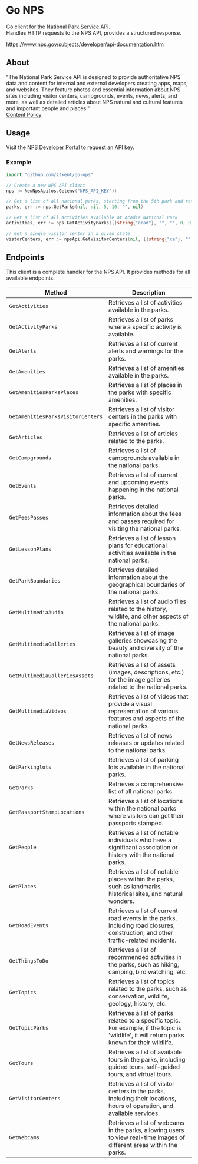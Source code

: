 # Go NPS
Go client for the [National Park Service API](https://www.nps.gov/subjects/developer/index.htm).   
Handles HTTP requests to the NPS API, provides a structured response.  

https://www.nps.gov/subjects/developer/api-documentation.htm

## About
"The National Park Service API is designed to provide authoritative NPS data and content for internal and external developers creating apps, maps, and websites. They feature photos and essential information about NPS sites including visitor centers, campgrounds, events, news, alerts, and more, as well as detailed articles about NPS natural and cultural features and important people and places."   
[Content Policy](https://www.nps.gov/aboutus/disclaimer.htm)

## Usage 
Visit the [NPS Developer Portal](https://www.nps.gov/subjects/developer/get-started.htm) to request an API key.   

### Example
```go
import "github.com/ztkent/go-nps"

// Create a new NPS API client
nps := NewNpsApi(os.Getenv("NPS_API_KEY"))

// Get a list of all national parks, starting from the 5th park and returning 10 parks
parks, err := nps.GetParks(nil, nil, 5, 10, "", nil)

// Get a list of all activities available at Acadia National Park
activities, err := nps.GetActivityParks([]string{"acad"}, "", "", 0, 0)

// Get a single visitor center in a given state
vistorCenters, err := npsApi.GetVisitorCenters(nil, []string{"ca"}, "", 0, 1, nil)
```

## Endpoints
This client is a complete handler for the NPS API. It provides methods for all available endpoints.

| Method | Description |
| --- | --- |
| `GetActivities` | Retrieves a list of activities available in the parks. |
| `GetActivityParks` | Retrieves a list of parks where a specific activity is available. |
| `GetAlerts` | Retrieves a list of current alerts and warnings for the parks. |
| `GetAmenities` | Retrieves a list of amenities available in the parks. |
| `GetAmenitiesParksPlaces` | Retrieves a list of places in the parks with specific amenities. |
| `GetAmenitiesParksVisitorCenters` | Retrieves a list of visitor centers in the parks with specific amenities. |
| `GetArticles` | Retrieves a list of articles related to the parks. |
| `GetCampgrounds` | Retrieves a list of campgrounds available in the national parks. |
| `GetEvents` | Retrieves a list of current and upcoming events happening in the national parks. |
| `GetFeesPasses` | Retrieves detailed information about the fees and passes required for visiting the national parks. |
| `GetLessonPlans` | Retrieves a list of lesson plans for educational activities available in the national parks. |
| `GetParkBoundaries` | Retrieves detailed information about the geographical boundaries of the national parks. |
| `GetMultimediaAudio` | Retrieves a list of audio files related to the history, wildlife, and other aspects of the national parks. |
| `GetMultimediaGalleries` | Retrieves a list of image galleries showcasing the beauty and diversity of the national parks. |
| `GetMultimediaGalleriesAssets` | Retrieves a list of assets (images, descriptions, etc.) for the image galleries related to the national parks. |
| `GetMultimediaVideos` | Retrieves a list of videos that provide a visual representation of various features and aspects of the national parks. |
| `GetNewsReleases` | Retrieves a list of news releases or updates related to the national parks. |
| `GetParkinglots` | Retrieves a list of parking lots available in the national parks. |
| `GetParks` | Retrieves a comprehensive list of all national parks. |
| `GetPassportStampLocations` | Retrieves a list of locations within the national parks where visitors can get their passports stamped. |
| `GetPeople` | Retrieves a list of notable individuals who have a significant association or history with the national parks. |
| `GetPlaces` |Retrieves a list of notable places within the parks, such as landmarks, historical sites, and natural wonders. |
| `GetRoadEvents` |Retrieves a list of current road events in the parks, including road closures, construction, and other traffic-related incidents. |
| `GetThingsToDo` |Retrieves a list of recommended activities in the parks, such as hiking, camping, bird watching, etc. |
| `GetTopics` |Retrieves a list of topics related to the parks, such as conservation, wildlife, geology, history, etc. |
| `GetTopicParks` |Retrieves a list of parks related to a specific topic. For example, if the topic is 'wildlife', it will return parks known for their wildlife. |
| `GetTours` |Retrieves a list of available tours in the parks, including guided tours, self-guided tours, and virtual tours. |
| `GetVisitorCenters` |Retrieves a list of visitor centers in the parks, including their locations, hours of operation, and available services. |
| `GetWebcams` |Retrieves a list of webcams in the parks, allowing users to view real-time images of different areas within the parks. |